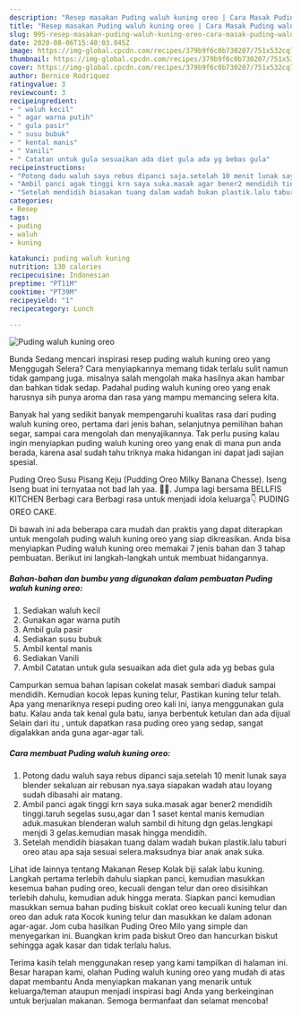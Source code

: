 ```yaml
---
description: "Resep masakan Puding waluh kuning oreo | Cara Masak Puding waluh kuning oreo Yang Menggugah Selera"
title: "Resep masakan Puding waluh kuning oreo | Cara Masak Puding waluh kuning oreo Yang Menggugah Selera"
slug: 995-resep-masakan-puding-waluh-kuning-oreo-cara-masak-puding-waluh-kuning-oreo-yang-menggugah-selera
date: 2020-08-06T15:40:03.045Z
image: https://img-global.cpcdn.com/recipes/379b9f6c0b730207/751x532cq70/puding-waluh-kuning-oreo-foto-resep-utama.jpg
thumbnail: https://img-global.cpcdn.com/recipes/379b9f6c0b730207/751x532cq70/puding-waluh-kuning-oreo-foto-resep-utama.jpg
cover: https://img-global.cpcdn.com/recipes/379b9f6c0b730207/751x532cq70/puding-waluh-kuning-oreo-foto-resep-utama.jpg
author: Bernice Rodriquez
ratingvalue: 3
reviewcount: 3
recipeingredient:
- " waluh kecil"
- " agar warna putih"
- " gula pasir"
- " susu bubuk"
- " kental manis"
- " Vanili"
- " Catatan untuk gula sesuaikan ada diet gula ada yg bebas gula"
recipeinstructions:
- "Potong dadu waluh saya rebus dipanci saja.setelah 10 menit lunak saya blender sekaluan air rebusan nya.saya siapakan wadah atau loyang sudah dibasahi air matang."
- "Ambil panci agak tinggi krn saya suka.masak agar bener2 mendidih tinggi.taruh segelas susu,agar dan 1 saset kental manis kemudian aduk.masukan blenderan waluh sambil di hitung dgn gelas.lengkapi menjdi 3 gelas.kemudian masak hingga mendidih."
- "Setelah mendidih biasakan tuang dalam wadah bukan plastik.lalu taburi oreo atau apa saja sesuai selera.maksudnya biar anak anak suka."
categories:
- Resep
tags:
- puding
- waluh
- kuning

katakunci: puding waluh kuning 
nutrition: 130 calories
recipecuisine: Indonesian
preptime: "PT11M"
cooktime: "PT39M"
recipeyield: "1"
recipecategory: Lunch

---
```



![Puding waluh kuning oreo](https://img-global.cpcdn.com/recipes/379b9f6c0b730207/751x532cq70/puding-waluh-kuning-oreo-foto-resep-utama.jpg)

Bunda Sedang mencari inspirasi resep puding waluh kuning oreo yang Menggugah Selera? Cara menyiapkannya memang tidak terlalu sulit namun tidak gampang juga. misalnya salah mengolah maka hasilnya akan hambar dan bahkan tidak sedap. Padahal puding waluh kuning oreo yang enak harusnya sih punya aroma dan rasa yang mampu memancing selera kita.

Banyak hal yang sedikit banyak mempengaruhi kualitas rasa dari puding waluh kuning oreo, pertama dari jenis bahan, selanjutnya pemilihan bahan segar, sampai cara mengolah dan menyajikannya. Tak perlu pusing kalau ingin menyiapkan puding waluh kuning oreo yang enak di mana pun anda berada, karena asal sudah tahu triknya maka hidangan ini dapat jadi sajian spesial.

Puding Oreo Susu Pisang Keju (Pudding Oreo Milky Banana Chesse). Iseng Iseng buat ini ternyataa not bad lah yaa. 🤭🤭. Jumpa lagi bersama BELLFIS KITCHEN Berbagi cara Berbagi rasa untuk menjadi idola keluarga👇 PUDING OREO CAKE.


Di bawah ini ada beberapa cara mudah dan praktis yang dapat diterapkan untuk mengolah puding waluh kuning oreo yang siap dikreasikan. Anda bisa menyiapkan Puding waluh kuning oreo memakai 7 jenis bahan dan 3 tahap pembuatan. Berikut ini langkah-langkah untuk membuat hidangannya.

<!--inarticleads1-->

##### Bahan-bahan dan bumbu yang digunakan dalam pembuatan Puding waluh kuning oreo:

1. Sediakan  waluh kecil
1. Gunakan  agar warna putih
1. Ambil  gula pasir
1. Sediakan  susu bubuk
1. Ambil  kental manis
1. Sediakan  Vanili
1. Ambil  Catatan untuk gula sesuaikan ada diet gula ada yg bebas gula


Campurkan semua bahan lapisan cokelat masak sembari diaduk sampai mendidih. Kemudian kocok lepas kuning telur, Pastikan kuning telur telah. Apa yang menariknya resepi puding oreo kali ini, ianya menggunakan gula batu. Kalau anda tak kenal gula batu, ianya berbentuk ketulan dan ada dijual Selain dari itu , untuk dapatkan rasa puding oreo yang sedap, sangat digalakkan anda guna agar-agar tali. 

<!--inarticleads2-->

##### Cara membuat Puding waluh kuning oreo:

1. Potong dadu waluh saya rebus dipanci saja.setelah 10 menit lunak saya blender sekaluan air rebusan nya.saya siapakan wadah atau loyang sudah dibasahi air matang.
1. Ambil panci agak tinggi krn saya suka.masak agar bener2 mendidih tinggi.taruh segelas susu,agar dan 1 saset kental manis kemudian aduk.masukan blenderan waluh sambil di hitung dgn gelas.lengkapi menjdi 3 gelas.kemudian masak hingga mendidih.
1. Setelah mendidih biasakan tuang dalam wadah bukan plastik.lalu taburi oreo atau apa saja sesuai selera.maksudnya biar anak anak suka.


Lihat ide lainnya tentang Makanan Resep Kolak biji salak labu kuning. Langkah pertama terlebih dahulu siapkan panci, kemudian masukkan kesemua bahan puding oreo, kecuali dengan telur dan oreo disisihkan terlebih dahulu, kemudian aduk hingga merata. Siapkan panci kemudian masukkan semua bahan puding biskuit coklat oreo kecuali kuning telur dan oreo dan aduk rata Kocok kuning telur dan masukkan ke dalam adonan agar-agar. Jom cuba hasilkan Puding Oreo Milo yang simple dan menyegarkan ini. Buangkan krim pada biskut Oreo dan hancurkan biskut sehingga agak kasar dan tidak terlalu halus. 

Terima kasih telah menggunakan resep yang kami tampilkan di halaman ini. Besar harapan kami, olahan Puding waluh kuning oreo yang mudah di atas dapat membantu Anda menyiapkan makanan yang menarik untuk keluarga/teman ataupun menjadi inspirasi bagi Anda yang berkeinginan untuk berjualan makanan. Semoga bermanfaat dan selamat mencoba!
